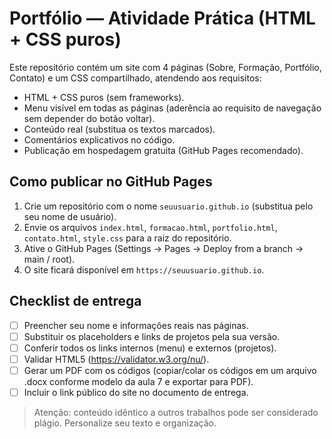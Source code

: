 
# Portfólio — Atividade Prática (HTML + CSS puros)

Este repositório contém um site com 4 páginas (Sobre, Formação, Portfólio, Contato) e um CSS compartilhado, atendendo aos requisitos:

- HTML + CSS puros (sem frameworks).
- Menu visível em todas as páginas (aderência ao requisito de navegação sem depender do botão voltar).
- Conteúdo real (substitua os textos marcados).
- Comentários explicativos no código.
- Publicação em hospedagem gratuita (GitHub Pages recomendado).

## Como publicar no GitHub Pages

1. Crie um repositório com o nome `seuusuario.github.io` (substitua pelo seu nome de usuário).
2. Envie os arquivos `index.html`, `formacao.html`, `portfolio.html`, `contato.html`, `style.css` para a raiz do repositório.
3. Ative o GitHub Pages (Settings → Pages → Deploy from a branch → main / root).
4. O site ficará disponível em `https://seuusuario.github.io`.

## Checklist de entrega

- [ ] Preencher seu nome e informações reais nas páginas.
- [ ] Substituir os placeholders e links de projetos pela sua versão.
- [ ] Conferir todos os links internos (menu) e externos (projetos).
- [ ] Validar HTML5 (https://validator.w3.org/nu/).
- [ ] Gerar um PDF com os códigos (copiar/colar os códigos em um arquivo .docx conforme modelo da aula 7 e exportar para PDF).
- [ ] Incluir o link público do site no documento de entrega.

> Atenção: conteúdo idêntico a outros trabalhos pode ser considerado plágio. Personalize seu texto e organização.
